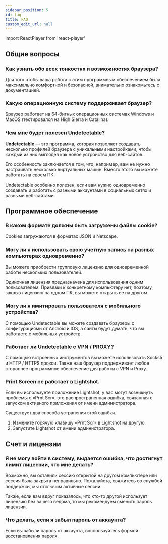 ```yaml
---
sidebar_position: 5
id: faq
title: FAQ
custom_edit_url: null
---
```

import ReactPlayer from 'react-player'

## Общие вопросы

### Как узнать обо всех тонкостях и возможностях браузера?

Для того чтобы ваша работа с этим программным обеспечением была максимально комфортной и безопасной, внимательно ознакомьтесь с документацией.

### Какую операционную систему поддерживает браузер?

Браузер работает на 64-битных операционных системах Windows и MacOS (тестировался на High Sierra и Catalina).

### Чем мне будет полезен Undetectable?

**Undetectable** — это программа, которая позволяет создавать несколько профилей браузера с уникальными настройками, чтобы каждый из них выглядел как новое устройство для веб-сайтов.

Его особенность заключается в том, что, например, вам не нужно настраивать несколько виртуальных машин. Вместо этого вы можете работать на своем ПК.

Undetectable особенно полезен, если вам нужно одновременно создавать и работать с разными аккаунтами в социальных сетях и разными веб-сайтами.

## Программное обеспечение

### В каком формате должны быть загружены файлы cookie?

Cookies загружаются в форматах JSON и Netscape.

### Могу ли я использовать свою учетную запись на разных компьютерах одновременно?

Вы можете приобрести групповую лицензию для одновременной работы нескольких пользователей.

Одиночная лицензия предназначена для использования одним пользователем. Привязки к конкретному компьютеру нет, поэтому, закрыв лицензию на одном ПК, вы можете открыть ее на другом.

### Могу ли я имитировать пользователя с мобильного устройства?

С помощью Undetectable вы можете создавать браузеры с конфигурациями от Android и IOS, а сайты будут думать, что вы работаете с мобильных устройств.

### Работает ли Undetectable с VPN / PROXY?

С помощью встроенных инструментов вы можете использовать Socks5 и HTTP / HTTPS прокси. Также наш браузер поддерживает любое стороннее программное обеспечение для работы с VPN и Proxy.

### Print Screen не работает в Lightshot.

Если вы используете приложение Lightshot, у вас могут возникнуть проблемы с «Prnt Scr», это распространенная ошибка, связанная с запуском активного приложения от имени администратора.

Существует два способа устранения этой ошибки.

1. Измените горячую клавишу «Prnt Scr» в Lightshot на другую.
2. Запустите Lightshot от имени администратора.

## Счет и лицензии

### Я не могу войти в систему, выдается ошибка, что достигнут лимит лицензии, что мне делать?
Возможно, вы оставили сессию открытой на другом компьютере или сессия была закрыта неправильно. Пожалуйста, свяжитесь со службой поддержки, мы отключим активные сессии.

Также, если вам вдруг показалось, что кто-то другой использует лицензию без вашего ведома, то мы рекомендуем сменить пароль лицензии.

### Что делать, если я забыл пароль от аккаунта?

Если вы забыли пароль от аккаунта, воспользуйтесь формой восстановления пароля.